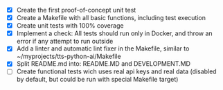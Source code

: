 - [x] Create the first proof-of-concept unit test
- [x] Create a Makefile with all basic functions, including test execution
- [x] Create unit tests with 100% coverage
- [x] Implement a check: All tests should run only in Docker, and throw an error if any attempt to run outside
- [x] Add a linter and automatic lint fixer in the Makefile, similar to ~/myprojects/tts-python-ai/Makefile
- [x] Split README.md into: README.MD and DEVELOPMENT.MD
- [ ] Create functional tests wich uses real api keys and real data (disabled by default, but could be run with special Makefile target)